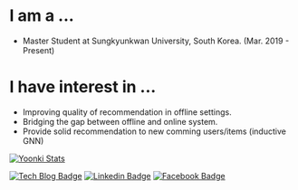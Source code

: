 # I am a ...
  - Master Student at Sungkyunkwan University, South Korea. (Mar. 2019 - Present)
# I have interest in ...
  - Improving quality of recommendation in offline settings.
  - Bridging the gap between offline and online system.
  - Provide solid recommendation to new comming users/items (inductive GNN)

[![Yoonki Stats](https://github-readme-stats.vercel.app/api?username=yoongi0428)](https://github.com/anuraghazra/github-readme-stats)

[![Tech Blog Badge](http://img.shields.io/badge/-Tech%20blog-black?style=flat-square&logo=github&link=https://yoonki-j.info/)](https://yoonki-j.info/)
[![Linkedin Badge](https://img.shields.io/badge/-LinkedIn-blue?style=flat-square&logo=Linkedin&logoColor=white&link=https://www.linkedin.com/in/yoon-ki-jeong-8aa920158/)](https://www.linkedin.com/in/yoon-ki-jeong-8aa920158/)
[![Facebook Badge](https://img.shields.io/badge/facebook-1877f2?style=flat-square&logo=facebook&logoColor=white&link=https://www.facebook.com/Yoonkey.Jeong)](https://www.facebook.com/Yoonkey.Jeong)

<!--
**yoongi0428/yoongi0428** is a ✨ _special_ ✨ repository because its `README.md` (this file) appears on your GitHub profile.

Here are some ideas to get you started:

- 🔭 I’m currently working on ...
- 🌱 I’m currently learning ...
- 👯 I’m looking to collaborate on ...
- 🤔 I’m looking for help with ...
- 💬 Ask me about ...
- 📫 How to reach me: ...
- 😄 Pronouns: ...
- ⚡ Fun fact: ...
-->
